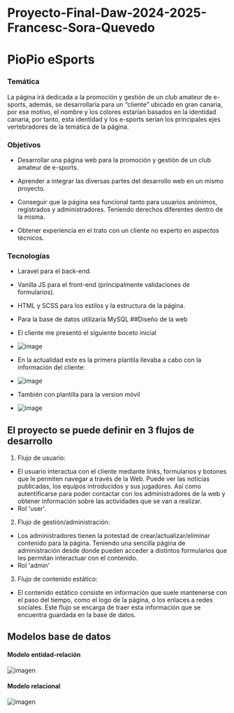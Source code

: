 # Proyecto-Final-Daw-2024-2025-Francesc-Sora-Quevedo
# **PioPio eSports**
### Temática
La página irá dedicada a la promoción y gestión de un club amateur de e-sports, además, se desarrollaría para un “cliente” ubicado en gran canaria, por ese motivo, el nombre y los colores estarían basados en la identidad canaria, por tanto, esta identidad y los e-sports serían los principales ejes vertebradores de la temática de la página.
### Objetivos
-   Desarrollar una página web para la promoción y gestión de un club amateur de e-sports.
    
-   Aprender a integrar las diversas partes del desarrollo web en un mismo proyecto.
    
-   Conseguir que la página sea funcional tanto para usuarios anónimos, registrados y administradores. Teniendo derechos diferentes dentro de la misma.

-   Obtener experiencia en el trato con un cliente no experto en aspectos técnicos.
### Tecnologías
-   Laravel para el back-end.
    
-   Vanilla JS para el front-end (principalmente validaciones de formularios).
    
-   HTML y SCSS para los estilos y la estructura de la página.
    
-   Para la base de datos utilizaría MySQL
##Diseño de la web
-  El cliente me presentó el siguiente boceto inicial
-  ![image](https://github.com/user-attachments/assets/5f5d51b2-0972-423e-9906-66c97ed87126)
-  En la actualidad este es la primera plantila llevaba a cabo con la información del cliente:
-  ![image](https://github.com/user-attachments/assets/c2ab1814-ad49-4523-9bb6-953fbb446d95)
-  También con plantilla para la version móvil
-  ![image](https://github.com/user-attachments/assets/68370443-6630-4254-9053-029781118449)
 

## El proyecto se puede definir en 3 flujos de desarrollo
1. Flujo de usuario:
-  El usuario interactua con el cliente mediante links, formularios y botones que le permiten navegar a través de la Web. Puede ver las noticias publicadas, los equipos introducidos y sus jugadores. Así como autentificarse para poder contactar con los administradores de la web y obtener información sobre las actividades que se van a realizar.
-  Rol 'user'.
2. Flujo de gestión/administración:
-  Los administradores tienen la potestad de crear/actualizar/eliminar contenido para la página. Teniendo una sencilla página de administración desde donde pueden acceder a distintos formularios que les permitan interactuar con el contenido.
-  Rol 'admin'
3. Flujo de contenido estático:
-  El contenido estático consiste en información que suele mantenerse con el paso del tiempo, como el logo de la página, o los enlaces a redes sociales. Este flujo se encarga de traer esta información que se encuentra guardada en la base de datos.
## Modelos base de datos

#### Modelo entidad-relación
![imagen](https://github.com/user-attachments/assets/dda49ee5-5bd9-4124-aa1d-8a9ded9e345a)

#### Modelo relacional
![imagen](https://github.com/user-attachments/assets/4d276258-7268-4ee6-88ba-69a0b0567ad4)



